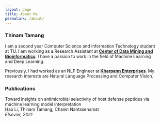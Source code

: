 ```yaml
---
layout: page
title: About Me
permalink: /about/
---
```


### Thinam Tamang

I am a second year Computer Science and Information Technology student at TU. I am working as a Research Assistant at [**Center of Data Mining and Bioinformatics**](https://mt.mahidol.ac.th/en/departments/center-of-data-mining-and-biomedical-informatics-2/). I have a passion to work in the field of Machine Learning and Deep Learning.  

Previously, I had worked as an NLP Engineer at [**Kharpann Enterprises**](https://www.linkedin.com/company/kharpann/). My research interests are Natural Language Processing and Computer Vision. 

### Publications  
Toward insights on antimicrobial selectivity of host defense peptides via machine learning model interpretation  
Hao Li, Thinam Tamang, Chanin Nantasenamat  
*Elsevier, 2021*
